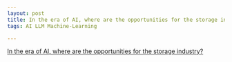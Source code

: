 ```yaml
---
layout: post
title: In the era of AI, where are the opportunities for the storage industry?
tags: AI LLM Machine-Learning

---
```



 [In the era of AI, where are the opportunities for the storage industry?](https://zhuanlan.zhihu.com/p/3462257980?utm_psn=1895960067028791774)

 

